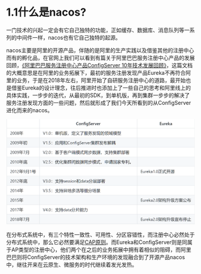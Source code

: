 # 1.1什么是nacos?

一门技术的兴起一定会有它自己独特的功能，正如缓存、数据库、消息队列等一系列的中间件一样，nacos也有它自己独特的起源。

nacos主要是阿里的开源产品，伴随的是阿里的生产实践以及借鉴其他的注册中心而有的孵化品，在官网上我们可以看到有篇关于阿里巴巴服务注册中心产品的发展回顾，[《阿里巴巴服务注册中心产品ConfigServer 10年技术发展回顾》](https://nacos.io/zh-cn/blog/alibaba-configserver.html)，这篇文档的大概意思是在阿里的业务拓展下，最初的服务注册发现产品Eureka不再符合阿里的业务，于是在2018年左右，阿里开始了自研服务注册中心的道路，最开始也是借鉴Eureka的设计理念，往后推进时也添加上了一些自己的思考和阿里线上的具体实践，一步步的迭代，从最初的SDK，到单机版，再到集群一步步的解决了服务注册发现方面的一些问题，然后就形成了我们今天所看到的从ConfigServer进化而来的nacos。

![](..\images\20230926212846.png)

在分布式系统中，有三个特性一致性、可用性、分区容错性，而注册中心必然处于分布式系统中，那么它必然要满足[CAP原则](https://baike.baidu.com/item/CAP%E5%8E%9F%E5%88%99/5712863)。而Eureka和ConfigServer则是同属于AP类型的注册中心，他们两个在之后的业务拓展中拥有着相似的阻碍，而阿里巴巴则将ConfigServer的技术架构和生产环境的发现融合到了开源产品nacos中，继往开来在云原生、微服务的时代继续着发光发热。

